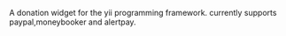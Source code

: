 A donation widget for the yii programming framework.
currently supports paypal,moneybooker and alertpay.